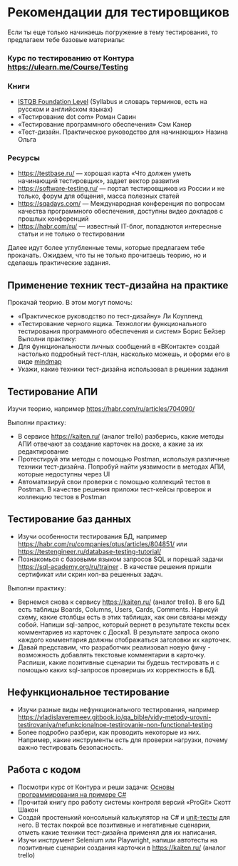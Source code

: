# Рекомендации для тестировщиков 

Если ты еще только начинаешь погружение в тему тестирования, то предлагаем тебе базовые материалы:

### Курс по тестированию от Контура https://ulearn.me/Course/Testing

### Книги

- [ISTQB Foundation Level](https://www.rstqb.org/ru/istqb-downloads.html) (Syllabus и словарь терминов, есть на русском и английском языках)  
- «Тестирование dot com» Роман Савин
- «Тестирование программного обеспечения» Сэм Канер
- «Тест-дизайн. Практическое руководство для начинающих» Назина Ольга
### Ресурсы
- https://testbase.ru/  — хорошая карта «Что должен уметь начинающий тестировщик», задает вектор развития
- https://software-testing.ru/  — портал тестировщиков из России и не только, форум для общения, масса полезных статей
- https://sqadays.com/  — Международная конференция по вопросам качества программного обеспечения, доступны видео докладов с прошлых конференций
- https://habr.com/ru/  — известный IT-блог, попадаются интересные статьи и не только о тестировании

Далее идут более углубленные темы, которые предлагаем тебе прокачать. Ожидаем, что ты не только прочитаешь теорию, но и сделаешь практические задания.

## Применение техник тест-дизайна на практике

Прокачай теорию. В этом могут помочь: 
- «Практическое руководство по тест-дизайну» Ли Коупленд
- «Тестирование черного ящика. Технологии функционального тестирования программного обеспечения и систем» Борис Бейзер
Выполни практику:
- Для функциональности личных сообщений в «ВКонтакте» создай настолько подробный тест-план, насколько можешь, и оформи его в виде [mindmap](http://www.xmind.net/)
- Укажи, какие техники тест-дизайна использовал в решении задания

## Тестирование АПИ

Изучи теорию, например https://habr.com/ru/articles/704090/

Выполни практику:
- В сервисе https://kaiten.ru/  (аналог trello) разберись, какие методы АПИ отвечают за создание карточек на доске, а какие за их редактирование
- Протестируй эти методы с помощью Postman, используя различные техники тест-дизайна. Попробуй найти уязвимости в методах АПИ, которые недоступны через UI
- Автоматизируй свои проверки с помощью коллекций тестов в Postman.
В качестве решения приложи тест-кейсы проверок и коллекцию тестов в Postman


## Тестирование баз данных

- Изучи особенности тестирования БД, например https://habr.com/ru/companies/otus/articles/804851/ или https://testengineer.ru/database-testing-tutorial/ 
- Познакомься с базовыми языком запросов SQL и порешай задачи https://sql-academy.org/ru/trainer . В качестве решения пришли сертификат или скрин кол-ва решенных задач.

Выполни практику:
- Вернемся снова к сервису https://kaiten.ru/  (аналог trello). В его БД есть таблицы Boards, Columns, Users, Cards, Comments. Нарисуй схему, какие столбцы есть в этих таблицах, как они связаны между собой. Напиши sql-запрос, который вернет в результате тексты всех комментариев из карточек с Доска1. В результате запроса около каждого комментария должны отображаться заголовки их карточек.  
- Давай представим, что разработчик реализовал новую фичу - возможность добавлять текстовые комментарии в карточку. Распиши, какие позитивные сценарии ты будешь тестировать и с помощью каких sql-запросов проверишь их корректность в БД. 

## Нефункциональное тестирование

- Изучи разные виды нефункционального тестирования, например https://vladislaveremeev.gitbook.io/qa_bible/vidy-metody-urovni-testirovaniya/nefunkcionalnoe-testirovanie-non-functional-testing 
- Более подробно разбери, как проводить некоторые из них. Например, какие инструменты есть для проверки нагрузки, почему важно тестировать безопасность.

## Работа с кодом

- Посмотри курс от Контура и реши задачи: [Основы программирования на примере C#](https://ulearn.me/Course/BasicProgramming/)
- Прочитай книгу про работу системы контроля версий  «ProGit» Скотт Шакон
- Создай простенький консольный калькулятор на C# и [unit-тесты](https://www.nunit.org/index.php?p=quickStart&r=2.6.4) для него. В тестах покрой все позитивные и негативные сценарии, отметь какие техники тест-дизайна применял для их написания.
- Изучи инструмент Selenium или Playwright, напиши автотесты на позитивные сценарии создания карточки в https://kaiten.ru/  (аналог trello)
